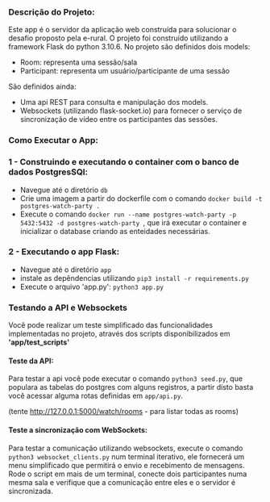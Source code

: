 ### Descrição do Projeto:

Este app é o servidor da aplicação web construída para solucionar o desafio proposto pela e-rural.
O projeto foi construído utilizando a framework Flask do python 3.10.6. No projeto são definidos dois models:

- Room: representa uma sessão/sala
- Participant: representa um usuário/participante de uma sessão

São definidos ainda:

- Uma api REST para consulta e manipulação dos models.
- Websockets (utilizando flask-socket.io) para fornecer o serviço de sincronização de vídeo entre os participantes das sessões.

### Como Executar o App:

### 1 - Construindo e executando o container com o banco de dados PostgresSQl:

- Navegue até o diretório `db`
- Crie uma imagem a partir do dockerfile com o comando `docker build -t postgres-watch-party .`
- Execute o comando `docker run --name postgres-watch-party -p 5432:5432 -d postgres-watch-party
`, que irá executar o container e inicializar o database criando as enteidades necessárias.

### 2 - Executando o app Flask:

- Navegue até o diretório `app`
- instale as depêndencias utilizando `pip3 install -r requirements.py`
- Execute o arquivo 'app.py': `python3 app.py`

### Testando a API e Websockets

Você pode realizar um teste simplificado das funcionalidades implementadas no projeto, através dos scripts disponibilizados em **'app/test_scripts'**

#### Teste da API:

Para testar a api você pode executar o comando `python3 seed.py`, que populara as tabelas do postgres com alguns registros, a partir disto basta você acessar alguma rotas definidas em `app/api.py`.

(tente http://127.0.0.1:5000/watch/rooms - para listar todas as rooms)

#### Teste a sincronização com WebSockets:

Para testar a comunicação utilizando websockets, execute o comando `python3 websocket_clients.py` num terminal iterativo, ele fornecerá um menu simplificado que permitirá o envio e recebimento de mensagens. Rode o script em mais de um terminal, conecte dois participantes numa mesma sala e verifique que a comunicação entre eles e o servidor é sincronizada.
